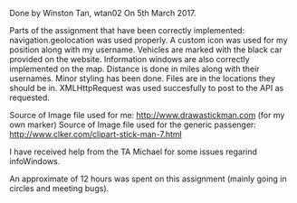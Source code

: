 Done by Winston Tan, wtan02
On 5th March 2017.

Parts of the assignment that have been correctly implemented:
navigation.geolocation was used properly. A custom icon was used for 
my position along with my username. Vehicles are marked with the black
car provided on the website. Information windows are also correctly 
implemented on the map. Distance is done in miles along with their usernames.
Minor styling has been done. Files are in the locations they should be in.
XMLHttpRequest was used succesfully to post to the API as requested.

Source of Image file used for me: http://www.drawastickman.com (for my own marker)
Source of Image file used for the generic passenger: http://www.clker.com/clipart-stick-man-7.html

I have received help from the TA Michael for some issues regarind infoWindows.

An approximate of 12 hours was spent on this assignment 
(mainly going in circles and meeting bugs).

